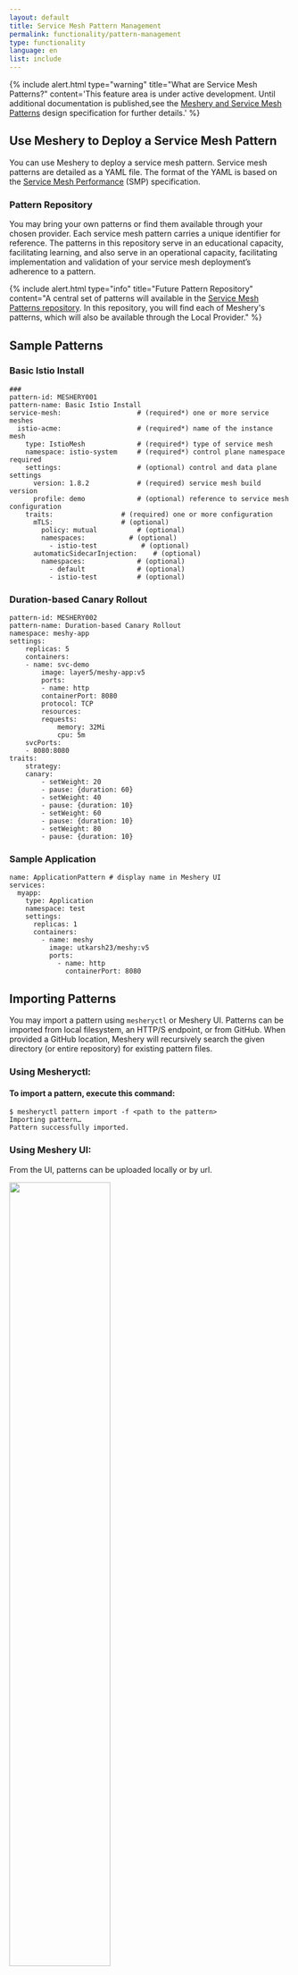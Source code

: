 ```yaml
---
layout: default
title: Service Mesh Pattern Management
permalink: functionality/pattern-management
type: functionality
language: en
list: include
---
```


{% include alert.html 
    type="warning" 
    title="What are Service Mesh Patterns?" 
    content='This feature area is under active development. Until additional documentation is published,see the <a href="https://docs.google.com/document/d/1B2N78EdRiZF-yVo1-HY3syppwBBDumgMuYg6seD-AJ4/edit#">Meshery and Service Mesh Patterns</a> design specification for further details.' %}

## Use Meshery to Deploy a Service Mesh Pattern

You can use Meshery to deploy a service mesh pattern. Service mesh patterns are detailed as a YAML file. The format of the YAML is based on the [Service Mesh Performance](https://smp-spec.io) (SMP) specification.

### Pattern Repository

You may bring your own patterns or find them available through your chosen provider. Each service mesh pattern carries a unique identifier for reference. The patterns in this repository serve in an educational capacity, facilitating learning, and also serve in an operational capacity, facilitating implementation and validation of your service mesh deployment’s adherence to a pattern.

{% include alert.html 
    type="info" 
    title="Future Pattern Repository" 
    content="A central set of patterns will available in the <a href='https://github.com/service-mesh-patterns'>Service Mesh Patterns repository</a>. In this repository, you will find each of Meshery's patterns, which will also be available through the Local Provider." %}

## Sample Patterns

### Basic Istio Install

```
### 
pattern-id: MESHERY001
pattern-name: Basic Istio Install
service-mesh:				    # (required*) one or more service meshes
  istio-acme:				    # (required*) name of the instance mesh
    type: IstioMesh			    # (required*) type of service mesh
    namespace: istio-system		# (required*) control plane namespace required
    settings:				    # (optional) control and data plane settings
      version: 1.8.2			# (required) service mesh build version
      profile: demo				# (optional) reference to service mesh configuration
    traits:				    # (required) one or more configuration 
      mTLS:				    # (optional)
        policy: mutual			# (optional)
        namespaces:			  # (optional)
          - istio-test			 # (optional)
      automaticSidecarInjection:    # (optional)
        namespaces:			    # (optional)
          - default				# (optional)
          - istio-test			# (optional)
```        

### Duration-based Canary Rollout

```
pattern-id: MESHERY002
pattern-name: Duration-based Canary Rollout
namespace: meshy-app
settings:
    replicas: 5
    containers:
    - name: svc-demo
        image: layer5/meshy-app:v5
        ports:
        - name: http
        containerPort: 8080
        protocol: TCP
        resources:
        requests:
            memory: 32Mi
            cpu: 5m
    svcPorts:
    - 8080:8080
traits:
    strategy:
    canary:
        - setWeight: 20
        - pause: {duration: 60}
        - setWeight: 40
        - pause: {duration: 10}
        - setWeight: 60
        - pause: {duration: 10}
        - setWeight: 80
        - pause: {duration: 10}
```

### Sample Application

```
name: ApplicationPattern # display name in Meshery UI
services:
  myapp:
    type: Application
    namespace: test
    settings:
      replicas: 1
      containers:
        - name: meshy
          image: utkarsh23/meshy:v5
          ports:
            - name: http
              containerPort: 8080
```

## Importing Patterns

You may import a pattern using `mesheryctl` or Meshery UI. Patterns can be imported from local filesystem, an HTTP/S endpoint, or from GitHub. When provided a GitHub location, Meshery will recursively search the given directory (or entire repository) for existing pattern files.

### Using Mesheryctl:

#### To import a pattern, execute this command:

```
$ mesheryctl pattern import -f <path to the pattern>
Importing pattern…
Pattern successfully imported.
```
### Using Meshery UI:

From the UI, patterns can be uploaded locally or by url.

<a href="{{ site.baseurl }}/assets/img/patterns/ImportPatternUI.png">
    <img src="{{ site.baseurl }}/assets/img/patterns/ImportPatternUI.png" style="width: 60%" />
</a>

_To upload from url click link icon_

<a href="{{ site.baseurl }}/assets/img/patterns/UrlImport.png">
    <img src="{{ site.baseurl }}/assets/img/patterns/UrlImport.png" style="width: 60%" />
</a>


#### To deploy a pattern, execute this command:

```
$ mesheryctl pattern apply -f <path to the pattern>
Deploying pattern…
Pattern successfully applied.
```

From here, output and behavior will vary based upon the specific pattern you’re deploying. Should you find that your pattern is not successfully deployed, refer to the pattern troubleshooting guide in the Meshery documentation.

As you step through each pattern, you might choose to modify the pattern to suit your specific environment and workload, exploring in-context of your specific situation. Optionally, you may choose to use a plugin like MeshMap, or another visual service mesh topology tool, to facilitate your comprehension of the patterns and to literally see the patterns in-action.

Take time to explore. Try deploying one service mesh’s sample application onto a different service mesh and compare differences in behavior and each service mesh’s ability to manage it. If using Meshery to do so, execute the following commands as an example to deploy the sample application, BookCatalog, onto Open Service Mesh:

```
$ mesheryctl pattern apply -f book-catalog
Deploying application “BookCatalog”...
Deployed. Endpoint(s) available at: http://localhost:8000/catalog
```

## Related Reading

- [`mesheryctl pattern`]({{ site.baseurl }}/reference/mesheryctl/pattern)
